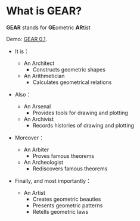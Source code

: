 # What is GEAR?

**GEAR** stands for **GE**ometric **AR**tist

Demo: [GEAR 0.1](https://rawgit.com/Hansimov/gear/master/gear-0.1.html).

- It is：
    - An Architect
        - Constructs geometric shapes
    - An Arithmetician
        - Calculates geometrical relations

- Also：
    - An Arsenal
        - Provides tools for drawing and plotting
    - An Archivist
        - Records histories of drawing and plotting

- Moreover：
    - An Arbiter
        - Proves famous theorems
    - An Archeologist
        - Rediscovers famous theorems

- Finally, and most importantly：
    - An Artist
        - Creates geometric beauties
        - Presents geometric patterns
        - Retells geometric laws